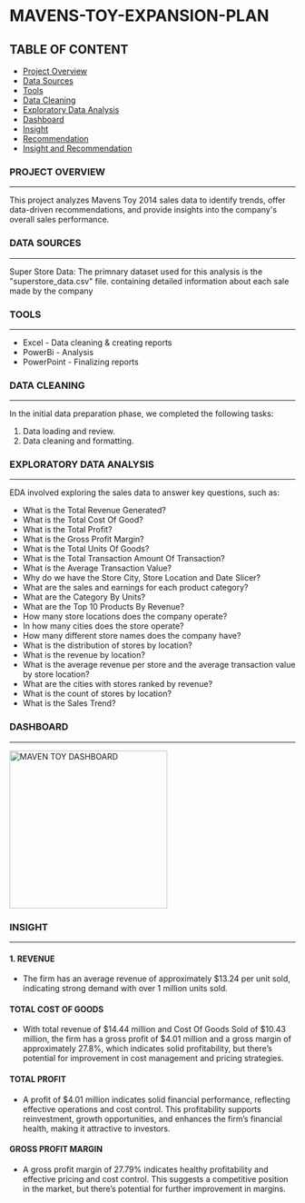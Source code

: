 # MAVENS-TOY-EXPANSION-PLAN

## TABLE OF CONTENT 

- [Project Overview](#project-overview)
- [Data Sources](#data-sources)
- [Tools](#tools)
- [Data Cleaning](#data-cleaning)
- [Exploratory Data  Analysis](#exploratory-data-analysis)
- [Dashboard](#dashboard)
- [Insight](#insight)
- [Recommendation](#recommendation)
- [Insight and Recommendation](#insight-and-recommendation)



### PROJECT OVERVIEW
---
This project analyzes Mavens Toy 2014 sales data to identify trends, offer data-driven recommendations, and provide insights into the company's overall sales performance.

### DATA SOURCES
---
Super Store Data: The primnary dataset used for this analysis is the "superstore_data.csv" file. containing detailed information about each sale made by the company

### TOOLS
---
- Excel - Data cleaning & creating reports
- PowerBi - Analysis
- PowerPoint - Finalizing reports

### DATA CLEANING
  ---
  In the initial data preparation phase, we completed the following tasks:
   1. Data loading and review.
   2. Data cleaning and formatting.


### EXPLORATORY DATA ANALYSIS
---
EDA involved exploring the sales data to answer key questions, such as:

- What is the Total Revenue Generated?
- What is the Total Cost Of Good?
- What is the Total Profit?
- What is the Gross Profit Margin?
- What is the Total Units Of Goods?
- What is the Total Transaction Amount Of Transaction?
- What is the Average Transaction Value?
- Why do we have the Store City, Store Location and Date Slicer?
- What are the sales and earnings for each product category?
- What are the Category By Units?
- What are the Top 10 Products By Revenue?
- How many store locations does the company operate?
- In how many cities does the store operate?
- How many different store names does the company have?
- What is the distribution of stores by location?
- What is the revenue by location?
- What is the average revenue per store and the average transaction value by store location?
- What are the cities with stores ranked by revenue?
- What is the count of stores by location?
- What is the Sales Trend?


### DASHBOARD
---
<img width="278" alt="MAVEN TOY DASHBOARD" src="https://github.com/user-attachments/assets/d9f3f71e-7e7d-447e-b5fb-6a01d36ae553">




### INSIGHT
---
#### 1. REVENUE

- The firm has an average revenue of approximately $13.24 per unit sold, indicating strong demand with over 1 million units sold.

#### TOTAL COST OF GOODS

- With total revenue of $14.44 million and Cost Of Goods Sold of $10.43 million, the firm has a gross profit of $4.01 million and a gross margin of approximately 27.8%, which indicates solid profitability, but there’s potential for improvement in cost management and pricing strategies.

#### TOTAL PROFIT

- A profit of $4.01 million indicates solid financial performance, reflecting effective operations and cost control. This profitability supports reinvestment, growth opportunities, and enhances the firm’s financial health, making it attractive to investors.

#### GROSS PROFIT MARGIN

- A gross profit margin of 27.79% indicates healthy profitability and effective pricing and cost control. This suggests a competitive position in the market, but there’s potential for further improvement in margins. 
